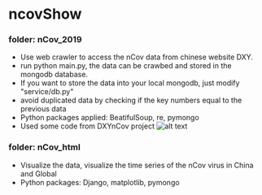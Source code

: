 # ncovShow

### folder: nCov_2019
* Use web crawler to access the nCov data from chinese website DXY.
* run python main.py, the data can be crawbed and stored in the mongodb database. 
* If you want to store the data into your local mongodb, just modify "service/db.py"
* avoid duplicated data by checking if the key numbers equal to the previous data
* Python packages applied: BeatifulSoup, re, pymongo
* Used some code from DXYnCov project
![alt text]()

### folder: nCov_html

* Visualize the data, visualize the time series of the nCov virus in China and Global
* Python packages: Django, matplotlib, pymongo


